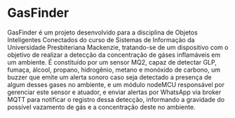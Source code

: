 # GasFinder

GasFinder é um projeto desenvolvido para a disciplina de Objetos Inteligentes Conectados do curso de Sistemas de Informação da Universidade Presbiteriana Mackenzie, tratando-se de um dispositivo com o objetivo de realizar a detecção da concentração de gáses inflamáveis em um ambiente. É constituído por um sensor MQ2, capaz de detectar GLP, fumaça, álcool, propano, hidrogênio, metano e monóxido de carbono, um buzzer que emite um alerta sonoro caso seja detectado a presença de algum desses gases no ambiente, e um módulo nodeMCU responsável por gerenciar este sensor e atuador, e enviar alertas por WhatsApp via broker MQTT para notificar o registro dessa detecção, informando a gravidade do possível vazamento de gás e a concentração deste no ambiente.

